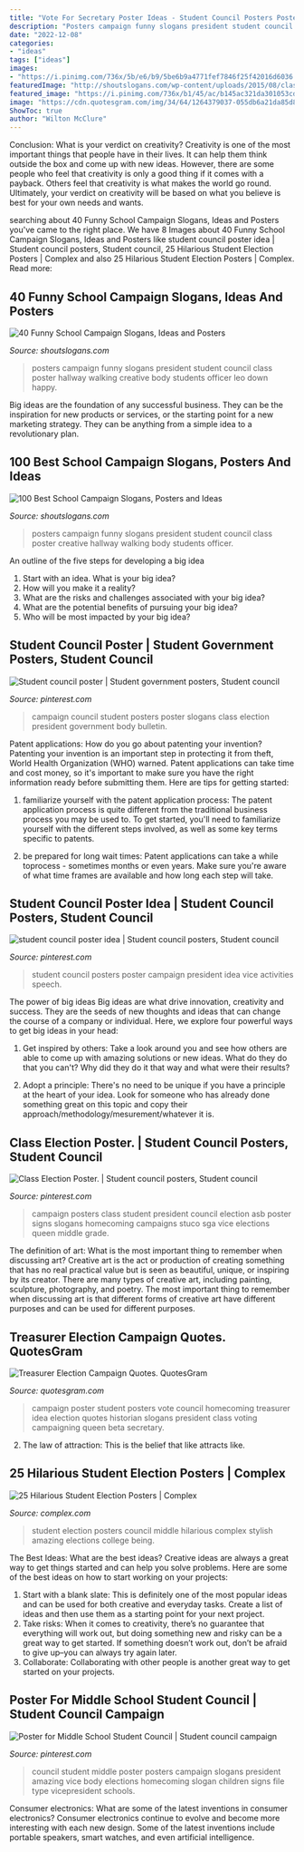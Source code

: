 ```yaml
---
title: "Vote For Secretary Poster Ideas - Student Council Posters Poster Campaign President Idea Vice Activities Speech"
description: "Posters campaign funny slogans president student council class poster creative hallway walking body students officer"
date: "2022-12-08"
categories:
- "ideas"
tags: ["ideas"]
images:
- "https://i.pinimg.com/736x/5b/e6/b9/5be6b9a4771fef7846f25f42016d6036.jpg"
featuredImage: "http://shoutslogans.com/wp-content/uploads/2015/08/class-president-posters.gif"
featured_image: "https://i.pinimg.com/736x/b1/45/ac/b145ac321da301053cdff83f6dfab7d9--campaign-posters-campaign-ideas.jpg"
image: "https://cdn.quotesgram.com/img/34/64/1264379037-055db6a21da85d81c11eb60972e0894a.jpg"
ShowToc: true
author: "Wilton McClure"
---
```



Conclusion: What is your verdict on creativity?
Creativity is one of the most important things that people have in their lives. It can help them think outside the box and come up with new ideas. However, there are some people who feel that creativity is only a good thing if it comes with a payback. Others feel that creativity is what makes the world go round. Ultimately, your verdict on creativity will be based on what you believe is best for your own needs and wants.

	

		
searching about 40 Funny School Campaign Slogans, Ideas and Posters you've came to the right place. We have 8 Images about 40 Funny School Campaign Slogans, Ideas and Posters like student council poster idea | Student council posters, Student council, 25 Hilarious Student Election Posters | Complex and also 25 Hilarious Student Election Posters | Complex. Read more:
		
    
## 40 Funny School Campaign Slogans, Ideas And Posters

<img loading=lazy src="http://shoutslogans.com/wp-content/uploads/2015/08/class-president-posters.gif" onerror="this.onerror=null;this.src='https://tse2.mm.bing.net/th?id=OIP.YfWY4RHAUYycEDPA1EwTtAHaHa&amp;pid=15.1';" alt="40 Funny School Campaign Slogans, Ideas and Posters">

_Source: shoutslogans.com_

>posters campaign funny slogans president student council class poster hallway walking creative body students officer leo down happy. 

	

Big ideas are the foundation of any successful business. They can be the inspiration for new products or services, or the starting point for a new marketing strategy. They can be anything from a simple idea to a revolutionary plan.

    
## 100 Best School Campaign Slogans, Posters And Ideas

<img loading=lazy src="https://shoutslogans.com/wp-content/uploads/2016/08/creative-school-campaign-ideas.gif" onerror="this.onerror=null;this.src='https://tse1.mm.bing.net/th?id=OIP.7hLTPKyVdU4cL_vlwaG9cgAAAA&amp;pid=15.1';" alt="100 Best School Campaign Slogans, Posters and Ideas">

_Source: shoutslogans.com_

>posters campaign funny slogans president student council class poster creative hallway walking body students officer. 

	

An outline of the five steps for developing a big idea
1. Start with an idea. What is your big idea?
2. How will you make it a reality?
3. What are the risks and challenges associated with your big idea?
4. What are the potential benefits of pursuing your big idea?
5. Who will be most impacted by your big idea?

    
## Student Council Poster | Student Government Posters, Student Council

<img loading=lazy src="https://i.pinimg.com/736x/b1/45/ac/b145ac321da301053cdff83f6dfab7d9--campaign-posters-campaign-ideas.jpg" onerror="this.onerror=null;this.src='https://tse4.mm.bing.net/th?id=OIP.QJ8R_K3VwS9ywMX2nJyhiQHaJ3&amp;pid=15.1';" alt="Student council poster | Student government posters, Student council">

_Source: pinterest.com_

>campaign council student posters poster slogans class election president government body bulletin. 

	

Patent applications: How do you go about patenting your invention?
Patenting your invention is an important step in protecting it from theft, World Health Organization (WHO) warned. Patent applications can take time and cost money, so it's important to make sure you have the right information ready before submitting them. Here are tips for getting started:
1. familiarize yourself with the patent application process: The patent application process is quite different from the traditional business process you may be used to. To get started, you'll need to familiarize yourself with the different steps involved, as well as some key terms specific to patents.



2. be prepared for long wait times: Patent applications can take a while toprocess - sometimes months or even years. Make sure you're aware of what time frames are available and how long each step will take.



    
## Student Council Poster Idea | Student Council Posters, Student Council

<img loading=lazy src="https://i.pinimg.com/736x/5b/e6/b9/5be6b9a4771fef7846f25f42016d6036.jpg" onerror="this.onerror=null;this.src='https://tse3.mm.bing.net/th?id=OIP.GgyOjxBkg1L5uTsj6LQE6QHaJ3&amp;pid=15.1';" alt="student council poster idea | Student council posters, Student council">

_Source: pinterest.com_

>student council posters poster campaign president idea vice activities speech. 

	

The power of big ideas
Big ideas are what drive innovation, creativity and success. They are the seeds of new thoughts and ideas that can change the course of a company or individual. Here, we explore four powerful ways to get big ideas in your head:
1. Get inspired by others: Take a look around you and see how others are able to come up with amazing solutions or new ideas. What do they do that you can't? Why did they do it that way and what were their results?

2. Adopt a principle: There's no need to be unique if you have a principle at the heart of your idea. Look for someone who has already done something great on this topic and copy their approach/methodology/mesurement/whatever it is.

    
## Class Election Poster. | Student Council Posters, Student Council

<img loading=lazy src="https://i.pinimg.com/736x/71/24/15/7124154970bdba9e737bbbb81e5f217e--campaign-posters-campaign-signs.jpg" onerror="this.onerror=null;this.src='https://tse2.mm.bing.net/th?id=OIP.XPEQ9S3VgfHCSN06kZZx_wHaJ_&amp;pid=15.1';" alt="Class Election Poster. | Student council posters, Student council">

_Source: pinterest.com_

>campaign posters class student president council election asb poster signs slogans homecoming campaigns stuco sga vice elections queen middle grade. 

	

The definition of art: What is the most important thing to remember when discussing art?
Creative art is the act or production of creating something that has no real practical value but is seen as beautiful, unique, or inspiring by its creator. There are many types of creative art, including painting, sculpture, photography, and poetry. The most important thing to remember when discussing art is that different forms of creative art have different purposes and can be used for different purposes.

    
## Treasurer Election Campaign Quotes. QuotesGram

<img loading=lazy src="https://cdn.quotesgram.com/img/34/64/1264379037-055db6a21da85d81c11eb60972e0894a.jpg" onerror="this.onerror=null;this.src='https://tse3.mm.bing.net/th?id=OIP.wPY4K5JrBhRVgI8lm1fI8gHaJ4&amp;pid=15.1';" alt="Treasurer Election Campaign Quotes. QuotesGram">

_Source: quotesgram.com_

>campaign poster student posters vote council homecoming treasurer idea election quotes historian slogans president class voting campaigning queen beta secretary. 

	

2. The law of attraction: This is the belief that like attracts like.

    
## 25 Hilarious Student Election Posters | Complex

<img loading=lazy src="https://images.complex.com/complex/image/upload/c_fill,g_center,w_1200/fl_lossy,pg_1,q_auto/dk3dcvoteigp6tm7h8ah.jpg" onerror="this.onerror=null;this.src='https://tse1.mm.bing.net/th?id=OIP.sKTpkyI3t8FZmkLqqgun_QHaEx&amp;pid=15.1';" alt="25 Hilarious Student Election Posters | Complex">

_Source: complex.com_

>student election posters council middle hilarious complex stylish amazing elections college being. 

	

The Best Ideas: What are the best ideas?
Creative ideas are always a great way to get things started and can help you solve problems. Here are some of the best ideas on how to start working on your projects: 
1. Start with a blank slate: This is definitely one of the most popular ideas and can be used for both creative and everyday tasks. Create a list of ideas and then use them as a starting point for your next project. 
2. Take risks: When it comes to creativity, there’s no guarantee that everything will work out, but doing something new and risky can be a great way to get started. If something doesn’t work out, don’t be afraid to give up–you can always try again later. 
3. Collaborate: Collaborating with other people is another great way to get started on your projects.

    
## Poster For Middle School Student Council | Student Council Campaign

<img loading=lazy src="https://i.pinimg.com/originals/24/93/75/249375c6cea9ca678ae91d80bb3f855a.jpg" onerror="this.onerror=null;this.src='https://tse1.mm.bing.net/th?id=OIP.72xWp-XrObCWIwSltTTsywHaJ4&amp;pid=15.1';" alt="Poster for Middle School Student Council | Student council campaign">

_Source: pinterest.com_

>council student middle poster posters campaign slogans president amazing vice body elections homecoming slogan children signs file type vicepresident schools. 

	

Consumer electronics: What are some of the latest inventions in consumer electronics?
Consumer electronics continue to evolve and become more interesting with each new design. Some of the latest inventions include portable speakers, smart watches, and even artificial intelligence.

